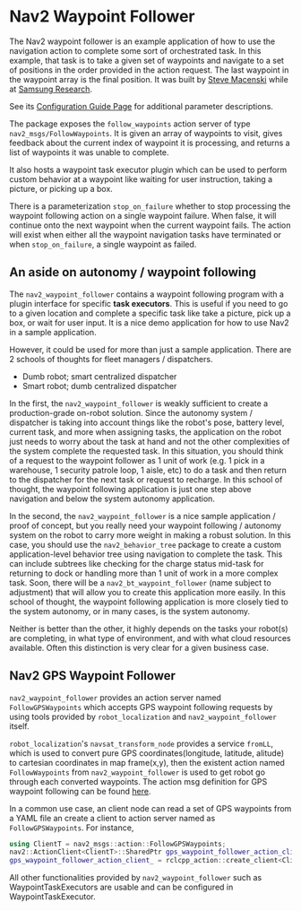 # Nav2 Waypoint Follower

The Nav2 waypoint follower is an example application of how to use the navigation action to complete some sort of orchestrated task. In this example, that task is to take a given set of waypoints and navigate to a set of positions in the order provided in the action request. The last waypoint in the waypoint array is the final position. It was built by [Steve Macenski](https://www.linkedin.com/in/steve-macenski-41a985101/) while at [Samsung Research](https://www.sra.samsung.com/).

See its [Configuration Guide Page](https://docs.nav2.org/configuration/packages/configuring-waypoint-follower.html) for additional parameter descriptions.

The package exposes the `follow_waypoints` action server of type `nav2_msgs/FollowWaypoints`.
 It is given an array of waypoints to visit, gives feedback about the current index of waypoint it is processing, and returns a list of waypoints it was unable to complete.

It also hosts a waypoint task executor plugin which can be used to perform custom behavior at a waypoint like waiting for user instruction, taking a picture, or picking up a box.

There is a parameterization `stop_on_failure` whether to stop processing the waypoint following action on a single waypoint failure. When false, it will continue onto the next waypoint when the current waypoint fails. The action will exist when either all the waypoint navigation tasks have terminated or when `stop_on_failure`, a single waypoint as failed.

## An aside on autonomy / waypoint following

The ``nav2_waypoint_follower`` contains a waypoint following program with a plugin interface for specific **task executors**.
This is useful if you need to go to a given location and complete a specific task like take a picture, pick up a box, or wait for user input.
It is a nice demo application for how to use Nav2 in a sample application.

However, it could be used for more than just a sample application.
There are 2 schools of thoughts for fleet managers / dispatchers.
- Dumb robot; smart centralized dispatcher
- Smart robot; dumb centralized dispatcher

In the first, the ``nav2_waypoint_follower`` is weakly sufficient to create a production-grade on-robot solution. Since the autonomy system / dispatcher is taking into account things like the robot's pose, battery level, current task, and more when assigning tasks, the application on the robot just needs to worry about the task at hand and not the other complexities of the system complete the requested task. In this situation, you should think of a request to the waypoint follower as 1 unit of work (e.g. 1 pick in a warehouse, 1 security patrole loop, 1 aisle, etc) to do a task and then return to the dispatcher for the next task or request to recharge. In this school of thought, the waypoint following application is just one step above navigation and below the system autonomy application.

In the second, the ``nav2_waypoint_follower`` is a nice sample application / proof of concept, but you really need your waypoint following / autonomy system on the robot to carry more weight in making a robust solution. In this case, you should use the ``nav2_behavior_tree`` package to create a custom application-level behavior tree using navigation to complete the task. This can include subtrees like checking for the charge status mid-task for returning to dock or handling more than 1 unit of work in a more complex task. Soon, there will be a ``nav2_bt_waypoint_follower`` (name subject to adjustment) that will allow you to create this application more easily. In this school of thought, the waypoint following application is more closely tied to the system autonomy, or in many cases, is the system autonomy.

Neither is better than the other, it highly depends on the tasks your robot(s) are completing, in what type of environment, and with what cloud resources available. Often this distinction is very clear for a given business case.

## Nav2 GPS Waypoint Follower

`nav2_waypoint_follower` provides an action server named `FollowGPSWaypoints` which accepts GPS waypoint following requests by using tools provided by `robot_localization` and `nav2_waypoint_follower` itself.

`robot_localization`'s `navsat_transform_node` provides a service `fromLL`, which is used to convert pure GPS coordinates(longitude, latitude, alitude)
to cartesian coordinates in map frame(x,y), then the existent action named `FollowWaypoints` from `nav2_waypoint_follower` is used to get robot go through each converted waypoints.
The action msg definition for GPS waypoint following can be found [here](../nav2_msgs/action/FollowGPSWaypoints.action).

In a common use case, an client node can read a set of GPS waypoints from a YAML file an create a client to action server named as `FollowGPSWaypoints`.
For instance,

```cpp
using ClientT = nav2_msgs::action::FollowGPSWaypoints;
nav2::ActionClient<ClientT>::SharedPtr gps_waypoint_follower_action_client_;
gps_waypoint_follower_action_client_ = rclcpp_action::create_client<ClientT>(this, "follow_gps_waypoints");
```

All other functionalities provided by `nav2_waypoint_follower` such as WaypointTaskExecutors are usable and can be configured in WaypointTaskExecutor.
